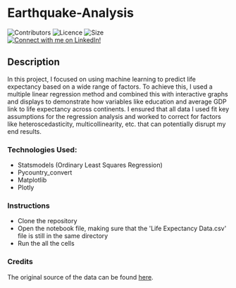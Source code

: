 # Earthquake-Analysis
![Contributors](https://img.shields.io/badge/Contributors-Michael%20Rehani-brightgreen)
![Licence](https://img.shields.io/github/license/mrrehani/Earthquake-Analysis)
![Size](https://img.shields.io/github/repo-size/mrrehani/Earthquake-Analysis)
<br>
<a href="https://www.linkedin.com/in/michael-rehani/">
<img alt="Connect with me on LinkedIn!">
</a>

## Description
In this project, I focused on using machine learning to predict life expectancy based on a wide range of factors. To achieve this, I used a multiple linear regression method and combined this with interactive graphs and displays to demonstrate how variables like education and average GDP link to life expectancy across continents. I ensured that all data I used fit key assumptions for the regression analysis and worked to correct for factors like heteroscedasticity, multicollinearity, etc. that can potentially disrupt my end results.

### Technologies Used:
- Statsmodels (Ordinary Least Squares Regression) 
- Pycountry_convert
- Matplotlib
- Plotly

### Instructions
- Clone the repository
- Open the notebook file, making sure that the 'Life Expectancy Data.csv' file is still in the same directory
- Run the all the cells

### Credits
The original source of the data can be found [here](https://www.kaggle.com/datasets/kumarajarshi/life-expectancy-who?ref=hackernoon.com).

